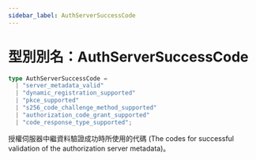 ```yaml
---
sidebar_label: AuthServerSuccessCode
---
```


# 型別別名：AuthServerSuccessCode

```ts
type AuthServerSuccessCode = 
  | "server_metadata_valid"
  | "dynamic_registration_supported"
  | "pkce_supported"
  | "s256_code_challenge_method_supported"
  | "authorization_code_grant_supported"
  | "code_response_type_supported";
```

授權伺服器中繼資料驗證成功時所使用的代碼 (The codes for successful validation of the authorization server metadata)。